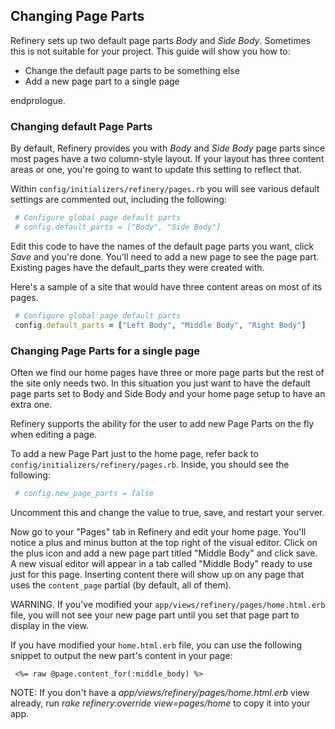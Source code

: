 Changing Page Parts
-------------------

Refinery sets up two default page parts *Body* and *Side Body*.
Sometimes this is not suitable for your project.
This guide will show you how to:

-   Change the default page parts to be something else
-   Add a new page part to a single page

endprologue.

### Changing default Page Parts

By default, Refinery provides you with *Body* and *Side Body* page parts
since
most pages have a two column-style layout. If your layout has three
content
areas or one, you're going to want to update this setting to reflect
that.

Within `config/initializers/refinery/pages.rb` you will see various
default
settings are commented out, including the following:

```ruby
 # Configure global page default parts
 # config.default_parts = ["Body", "Side Body"]
```

Edit this code to have the names of the default page parts you want,
click *Save*
and you're done. You'll need to add a new page to see the page part.
Existing pages
have the default_parts they were created with.

Here's a sample of a site that would have three content areas on most of
its
pages.

```ruby
 # Configure global page default parts
 config.default_parts = ["Left Body", "Middle Body", "Right Body"]
```

### Changing Page Parts for a single page

Often we find our home pages have three or more page parts but the rest
of the
site only needs two. In this situation you just want to have the default
page
parts set to Body and Side Body and your home page setup to have an
extra one.

Refinery supports the ability for the user to add new Page Parts on the
fly when
editing a page.

To add a new Page Part just to the home page, refer back to
`config/initializers/refinery/pages.rb`. Inside, you should see the
following:

```ruby
 # config.new_page_parts = false
```

Uncomment this and change the value to true, save, and restart your
server.

Now go to your "Pages" tab in Refinery and edit your home page. You'll
notice a
plus and minus button at the top right of the visual editor. Click on
the plus
icon and add a new page part titled "Middle Body" and click save. A new
visual
editor will appear in a tab called "Middle Body" ready to use just for
this
page. Inserting content there will show up on any page that uses the
`content_page` partial (by default, all of them).

WARNING. If you've modified your
`app/views/refinery/pages/home.html.erb` file,
you will not see your new page part until you set that page part to
display in
the view.

If you have modified your `home.html.erb` file, you can use the
following
snippet to output the new part's content in your page:

```erb
 <%= raw @page.content_for(:middle_body) %>
```

NOTE: If you don't have a *app/views/refinery/pages/home.html.erb* view
already,
run *rake refinery:override view=pages/home* to copy it into your app.
